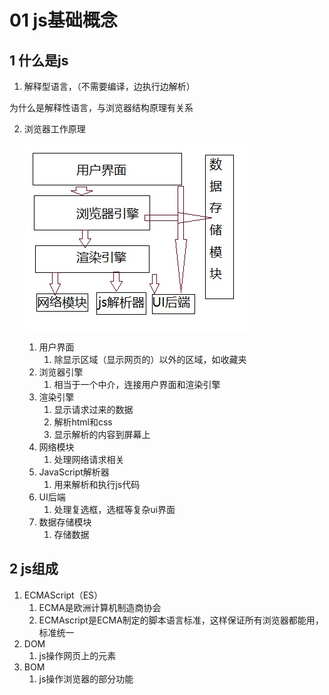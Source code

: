 # 01 js基础概念

## 1 什么是js

1. 解释型语言，（不需要编译，边执行边解析）

为什么是解释性语言，与浏览器结构原理有关系

2. 浏览器工作原理

   ![001-1](./img/001-1.jpg)

   1. 用户界面
      1. 除显示区域（显示网页的）以外的区域，如收藏夹
   2. 浏览器引擎
      1. 相当于一个中介，连接用户界面和渲染引擎
   3. 渲染引擎
      1. 显示请求过来的数据
      2. 解析html和css
      3. 显示解析的内容到屏幕上
   4. 网络模块
      1. 处理网络请求相关
   5. JavaScript解析器
      1. 用来解析和执行js代码
   6. UI后端
      1. 处理复选框，选框等复杂ui界面
   7. 数据存储模块
      1. 存储数据

## 2 js组成

1. ECMAScript（ES）
   1. ECMA是欧洲计算机制造商协会
   2. ECMAscript是ECMA制定的脚本语言标准，这样保证所有浏览器都能用，标准统一
2. DOM
   1. js操作网页上的元素
3. BOM
   1. js操作浏览器的部分功能